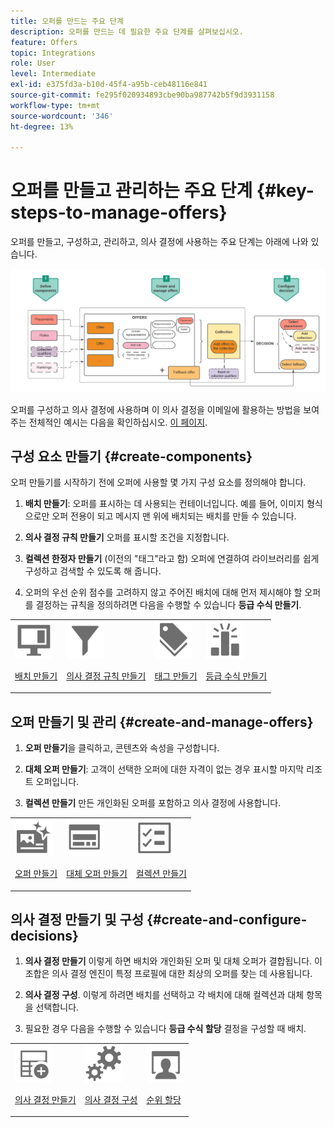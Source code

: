 ```yaml
---
title: 오퍼를 만드는 주요 단계
description: 오퍼를 만드는 데 필요한 주요 단계를 살펴보십시오.
feature: Offers
topic: Integrations
role: User
level: Intermediate
exl-id: e375fd3a-b10d-45f4-a95b-ceb48116e841
source-git-commit: fe295f020934893cbe90ba987742b5f9d3931158
workflow-type: tm+mt
source-wordcount: '346'
ht-degree: 13%

---
```


# 오퍼를 만들고 관리하는 주요 단계 {#key-steps-to-manage-offers}

오퍼를 만들고, 구성하고, 관리하고, 의사 결정에 사용하는 주요 단계는 아래에 나와 있습니다.

![](../assets/offer-create-manage-process.png)

오퍼를 구성하고 의사 결정에 사용하며 이 의사 결정을 이메일에 활용하는 방법을 보여주는 전체적인 예시는 다음을 확인하십시오. [이 페이지](../offers-e2e.md).

## 구성 요소 만들기 {#create-components}

오퍼 만들기를 시작하기 전에 오퍼에 사용할 몇 가지 구성 요소를 정의해야 합니다.

1. **배치 만들기**: 오퍼를 표시하는 데 사용되는 컨테이너입니다. 예를 들어, 이미지 형식으로만 오퍼 전용이 되고 메시지 맨 위에 배치되는 배치를 만들 수 있습니다.

1. **의사 결정 규칙 만들기** 오퍼를 표시할 조건을 지정합니다.

1. **컬렉션 한정자 만들기** (이전의 &quot;태그&quot;라고 함) 오퍼에 연결하여 라이브러리를 쉽게 구성하고 검색할 수 있도록 해 줍니다.

1. 오퍼의 우선 순위 점수를 고려하지 않고 주어진 배치에 대해 먼저 제시해야 할 오퍼를 결정하는 규칙을 정의하려면 다음을 수행할 수 있습니다 **등급 수식 만들기**.

<table style="table-layout:fixed"><tr style="border: 0;">
<tr>
<td><img src="../../assets/do-not-localize/icon-placement.svg" width="60px"><p><a href="../offer-library/creating-placements.md">배치 만들기</a></p></td>
<td><img src="../../assets/do-not-localize/icon-rules.svg" width="60px"><p><a href="../offer-library/creating-decision-rules.md">의사 결정 규칙 만들기</a></p></td>
<td><img src="../../assets/do-not-localize/icon-tags.svg" width="60px"><p><a href="../offer-library/creating-tags.md">태그 만들기</a></p></td>
<td><img src="../../assets/do-not-localize/icon-ranking.svg" width="60px"><p><a href="../ranking/create-ranking-formulas.md">등급 수식 만들기</a></p></td>
</tr>
</table>

## 오퍼 만들기 및 관리 {#create-and-manage-offers}

1. **오퍼 만들기**&#x200B;을 클릭하고, 콘텐츠와 속성을 구성합니다.

1. **대체 오퍼 만들기**: 고객이 선택한 오퍼에 대한 자격이 없는 경우 표시할 마지막 리조트 오퍼입니다.

1. **컬렉션 만들기** 만든 개인화된 오퍼를 포함하고 의사 결정에 사용합니다.

<table style="table-layout:fixed"><tr style="border: 0;">
<tr>
<td><img src="../../assets/do-not-localize/icon-offer.svg" width="60px"><p><a href="../offer-library/creating-personalized-offers.md">오퍼 만들기</a></p></td>
<td><img src="../../assets/do-not-localize/icon-fallback.svg" width="60px"><p><a href="../offer-library/creating-fallback-offers.md">대체 오퍼 만들기</a></p></td>
<td><img src="../../assets/do-not-localize/icon-collection.svg" width="60px"><p><a href="../offer-library/creating-collections.md">컬렉션 만들기</a></p></td>
</tr>
</table>

## 의사 결정 만들기 및 구성 {#create-and-configure-decisions}

1. **의사 결정 만들기** 이렇게 하면 배치와 개인화된 오퍼 및 대체 오퍼가 결합됩니다. 이 조합은 의사 결정 엔진이 특정 프로필에 대한 최상의 오퍼를 찾는 데 사용됩니다.

1. **의사 결정 구성**. 이렇게 하려면 배치를 선택하고 각 배치에 대해 컬렉션과 대체 항목을 선택합니다.

1. 필요한 경우 다음을 수행할 수 있습니다 **등급 수식 할당** 결정을 구성할 때 배치.

<table style="table-layout:fixed"><tr style="border: 0;">
<tr>
<td><img src="../../assets/do-not-localize/icon-decision.svg" width="60px"><p><a href="../offer-activities/create-offer-activities.md">의사 결정 만들기</a></p></td>
<td><img src="../../assets/do-not-localize/icon-configure-decision.svg" width="60px"><p><a href="../offer-activities/create-offer-activities.md#add-offers">의사 결정 구성</a></p></td>
<td><img src="../../assets/do-not-localize/icon-assign-ranking.svg" width="60px"><p><a href="../offer-activities/configure-offer-selection.md#assign-ranking-formula">순위 할당</a></p></td>
</tr>
</table>
